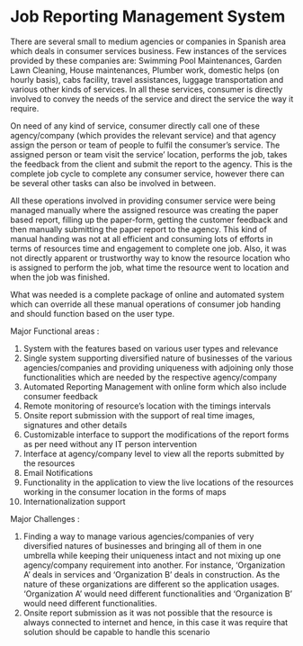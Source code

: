 # Job Reporting Management System

There are several small to medium agencies or companies in Spanish area which deals in consumer services business. Few instances of the services provided by these companies are: Swimming Pool Maintenances, Garden Lawn Cleaning, House maintenances, Plumber work, domestic helps (on hourly basis), cabs facility, travel assistances, luggage transportation and various other kinds of services. In all these services, consumer is directly involved to convey the needs of the service and direct the service the way it require.

On need of any kind of service, consumer directly call one of these agency/company (which provides the relevant service) and that agency assign the person or team of people to fulfil the consumer’s service. The assigned person or team visit the service’ location, performs the job, takes the feedback from the client and submit the report to the agency. This is the complete job cycle to complete any consumer service, however there can be several other tasks can also be involved in between.

All these operations involved in providing consumer service were being managed manually where the assigned resource was creating the paper based report, filling up the paper-form, getting the customer feedback and then manually submitting the paper report to the agency. This kind of manual handing was not at all efficient and consuming lots of efforts in terms of resources time and engagement to complete one job. Also, it was not directly apparent or trustworthy way to know the resource location who is assigned to perform the job, what time the resource went to location and when the job was finished.

What was needed is a complete package of online and automated system which can override all these manual operations of consumer job handing and should function based on the user type.


Major Functional areas : 

1.	System with the features based on various user types and relevance
2.	Single system supporting diversified nature of businesses of the various agencies/companies and providing uniqueness with adjoining only those functionalities which are needed by the respective agency/company
3.	Automated Reporting Management with online form which also include consumer feedback
4.	Remote monitoring of resource’s location with the timings intervals
5.	Onsite report submission with the support of real time images, signatures and other details
6.	Customizable interface to support the modifications of the report forms as per need without any IT person intervention
7.	Interface at agency/company level to view all the reports submitted by the resources 
8.	Email Notifications
9.	Functionality in the application to view the live locations of the resources working in the consumer location in the forms of maps
10.	Internationalization support


Major Challenges : 

1. Finding a way to manage various agencies/companies of very diversified natures of businesses and bringing all of them in one umbrella while keeping their uniqueness intact and not mixing up one agency/company requirement into another. For instance, ‘Organization A’ deals in services and ‘Organization B’ deals in construction. As the nature of these organizations are different so the application usages. ‘Organization A’ would need different functionalities and ‘Organization B’ would need different functionalities.
2. Onsite report submission as it was not possible that the resource is always connected to internet and hence, in this case it was require that solution should be capable to handle this scenario
